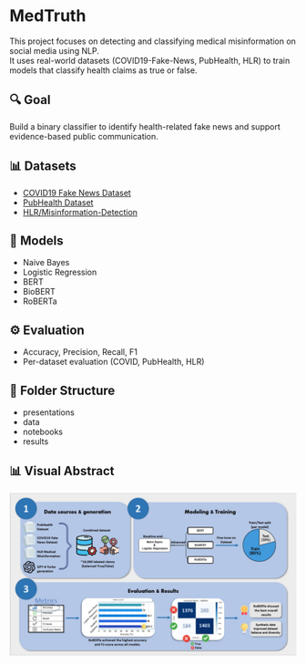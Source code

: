 # MedTruth

This project focuses on detecting and classifying medical misinformation on social media using NLP.  
It uses real-world datasets (COVID19-Fake-News, PubHealth, HLR) to train models that classify health claims as true or false.

## 🔍 Goal
Build a binary classifier to identify health-related fake news and support evidence-based public communication.

## 📊 Datasets
- [COVID19 Fake News Dataset](https://www.kaggle.com/datasets/elvinagammed/covid19-fake-news-dataset-nlp)
- [PubHealth Dataset](https://www.kaggle.com/datasets/ersindemirel/pubhealthdataset)
- [HLR/Misinformation-Detection](https://github.com/HLR/Misinformation-Detection/tree/main)

## 🧠 Models
- Naive Bayes
- Logistic Regression
- BERT
- BioBERT
- RoBERTa

## ⚙️ Evaluation
- Accuracy, Precision, Recall, F1
- Per-dataset evaluation (COVID, PubHealth, HLR)

## 📁 Folder Structure
- presentations
- data
- notebooks
- results

## 📊 Visual Abstract

![Visual Abstract](visual_abstract.png)

